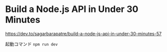 # Build a Node.js API in Under 30 Minutes

https://dev.to/sagarbarapatre/build-a-node-js-api-in-under-30-minutes-57

起動コマンド
`npm run dev`
